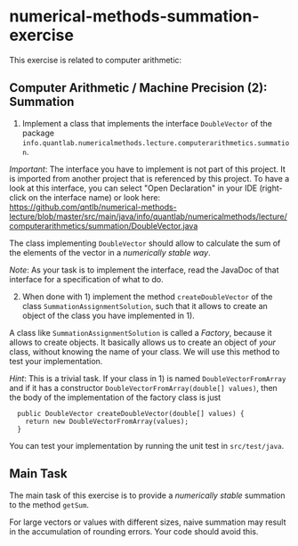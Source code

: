 # numerical-methods-summation-exercise

This exercise is related to computer arithmetic:

## Computer Arithmetic / Machine Precision (2): Summation

1) Implement a class that implements the interface `DoubleVector` of the package `info.quantlab.numericalmethods.lecture.computerarithmetics.summation`.

*Important*: The interface you have to implement is not part of this project. It is imported
from another project that is referenced by this project. To have a look at this interface,
you can select "Open Declaration" in your IDE (right-click on the interface name) or look here:
https://github.com/qntlb/numerical-methods-lecture/blob/master/src/main/java/info/quantlab/numericalmethods/lecture/computerarithmetics/summation/DoubleVector.java

The class implementing `DoubleVector` should allow to calculate the sum of the elements of the vector in a *numerically stable way*.

*Note*: As your task is to implement the interface, read the JavaDoc of that interface for a specification of what to do.

2) When done with 1) implement the method `createDoubleVector` of the class `SummationAssignmentSolution`,
such that it allows to create an object of the class you have implemented in 1).

A class like `SummationAssignmentSolution` is called a *Factory*, because it allows to create objects. It basically allows us to create an object of *your* class, without knowing the name of your class. We will use this method to test your implementation.

*Hint*: This is a trivial task. If your class in 1) is named `DoubleVectorFromArray` and if
it has a constructor `DoubleVectorFromArray(double[] values)`, then the body of the implementation of the factory class
is just

```
  public DoubleVector createDoubleVector(double[] values) {
    return new DoubleVectorFromArray(values);
  }
```

You can test your implementation by running the unit test in `src/test/java`.

## Main Task

The main task of this exercise is to provide a *numerically stable* summation to the method `getSum`.

For large vectors or values with different sizes, naive summation may result in the accumulation of
rounding errors. Your code should avoid this.


